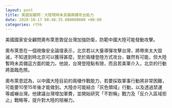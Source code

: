 ```yaml
---
layout: post
title: 美國安顧問：大陸現時未具備兩棲攻台能力
date: 2020-10-17 08:48:35.000000000 +08:00
categories: rthk
---
```


美國國家安全顧問奧布萊恩敦促台灣加強防衛，防範中國大陸可能發動攻擊。

奧布萊恩在一個視像安全論壇表示，北京若以大量導彈攻擊台灣，將帶來太大毀滅，不知道到時北京可以獲得甚麼，至於兩棲登陸方式攻台，雖然有可能，但大陸暫時未具備這方面的能力。他說，台灣登陸點有限，而且若美軍介入，北京的行動將面臨危險。

奧布萊恩認為，以中國大陸目前的兩棲作戰能力，若要採取軍事行動將非常困難，可能要10至15年後才能做到。大陸亦可能結合「灰色領域」行動，以及透過禁運等威嚇台灣。他建議台灣增加軍費，並開始研究「不對稱」戰力及「反介入區域拒止」戰略等，提升對大陸的阻嚇力。
